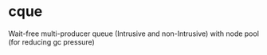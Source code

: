 # cque
Wait-free multi-producer queue (Intrusive and non-Intrusive) with node pool (for reducing gc pressure)
